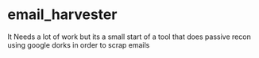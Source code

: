 # email_harvester

It Needs a lot of work but its a small start of a tool that does passive recon using google dorks
in order to scrap emails
